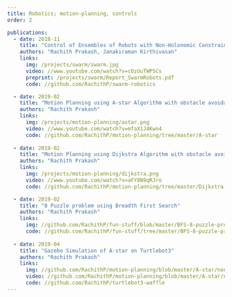 ```yaml
---
title: Robotics; motion-planning, controls
order: 2

publications:
  - date: 2018-11
    title: "Control of Ensembles of Robots with Non-Holonomic Constraints"
    authors: "Rachith Prakash, Janakiraman Kirthivasan"
    links:
      img: /projects/swarm/swarm.jpg
      video: //www.youtube.com/watch?v=cOzUuTWPSCs
      preprint: /projects/swarm/Report_SwarmRobots.pdf
      code: //github.com/RachithP/swarm-robotics

  - date: 2019-02
    title: "Motion Planning using A-star Algorithm with obstacle avoidance"
    authors: "Rachith Prakash"
    links:
      img: /projects/motion-planning/astar.png
      video: //www.youtube.com/watch?v=mfaX1J4Kwn4
      code: //github.com/RachithP/motion-planning/tree/master/A-star
      
  - date: 2019-02
    title: "Motion Planning using Dijkstra Algorithm with obstacle avoidance"
    authors: "Rachith Prakash"
    links:
      img: /projects/motion-planning/dijkstra.png
      video: //www.youtube.com/watch?v=aFY8N9qRJro
      code: //github.com/RachithP/motion-planning/tree/master/Dijkstra

  - date: 2019-02
    title: "8 Puzzle problem using Breadth First Search"
    authors: "Rachith Prakash"
    links:
      img: //github.com/RachithP/fun-stuff/blob/master/BFS-8-puzzle-problem/Example/visualization.gif
      code: //github.com/RachithP/fun-stuff/tree/master/BFS-8-puzzle-problem
      
  - date: 2019-04
    title: "Gazebo Simulation of A-star on Turtlebot3"
    authors: "Rachith Prakash"
    links:
      img: //github.com/RachithP/motion-planning/blob/master/A-star/non-holonomic_robot/output/obstacle_space.png
      video: //github.com/RachithP/motion-planning/blob/master/A-star/non-holonomic_robot/output/astar.gif
      code: //github.com/RachithP/turtlebot3-waffle
---
```

